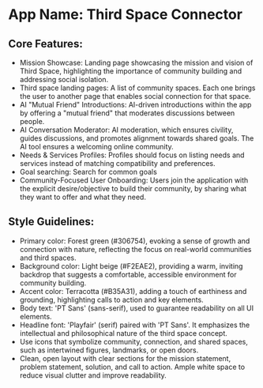 # **App Name**: Third Space Connector

## Core Features:

- Mission Showcase: Landing page showcasing the mission and vision of Third Space, highlighting the importance of community building and addressing social isolation.
- Third space landing pages: A list of community spaces. Each one brings the user to another page that enables social connection for that space.
- AI "Mutual Friend" Introductions: AI-driven introductions within the app by offering a "mutual friend" that moderates discussions between people.
- AI Conversation Moderator: AI moderation, which ensures civility, guides discussions, and promotes alignment towards shared goals. The AI tool ensures a welcoming online community.
- Needs & Services Profiles: Profiles should focus on listing needs and services instead of matching compatibility and preferences.
- Goal searching: Search for common goals
- Community-Focused User Onboarding: Users join the application with the explicit desire/objective to build their community, by sharing what they want to offer and what they need.

## Style Guidelines:

- Primary color: Forest green (#306754), evoking a sense of growth and connection with nature, reflecting the focus on real-world communities and third spaces.
- Background color: Light beige (#F2EAE2), providing a warm, inviting backdrop that suggests a comfortable, accessible environment for community building.
- Accent color: Terracotta (#B35A31), adding a touch of earthiness and grounding, highlighting calls to action and key elements.
- Body text: 'PT Sans' (sans-serif), used to guarantee readability on all UI elements.
- Headline font: 'Playfair' (serif) paired with 'PT Sans'. It emphasizes the intellectual and philosophical nature of the third space concept.
- Use icons that symbolize community, connection, and shared spaces, such as intertwined figures, landmarks, or open doors.
- Clean, open layout with clear sections for the mission statement, problem statement, solution, and call to action. Ample white space to reduce visual clutter and improve readability.